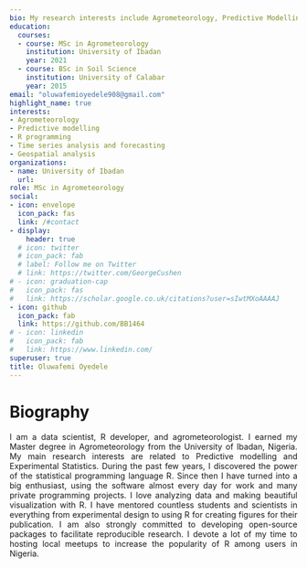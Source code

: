 ```yaml
---
bio: My research interests include Agrometeorology, Predictive Modelling, R Programming, Time Series Analysis, and Geospatial Analysis.
education:
  courses:
  - course: MSc in Agrometeorology 
    institution: University of Ibadan
    year: 2021
  - course: BSc in Soil Science
    institution: University of Calabar
    year: 2015
email: "oluwafemioyedele908@gmail.com"
highlight_name: true
interests:
- Agrometeorology
- Predictive modelling 
- R programming
- Time series analysis and forecasting
- Geospatial analysis
organizations:
- name: University of Ibadan
  url: 
role: MSc in Agrometeorology
social:
- icon: envelope
  icon_pack: fas
  link: /#contact
- display:
    header: true
  # icon: twitter
  # icon_pack: fab
  # label: Follow me on Twitter
  # link: https://twitter.com/GeorgeCushen
# - icon: graduation-cap
#   icon_pack: fas         
#   link: https://scholar.google.co.uk/citations?user=sIwtMXoAAAAJ
- icon: github
  icon_pack: fab
  link: https://github.com/BB1464
# - icon: linkedin
#   icon_pack: fab
#   link: https://www.linkedin.com/
superuser: true
title: Oluwafemi Oyedele
---
```


<style>
body{
text-align: justify}
</style>
# Biography

I am a data scientist, R developer, and agrometeorologist. I earned my Master degree in Agrometeorology from the University of Ibadan, Nigeria. My main research interests are related to Predictive modelling and Experimental Statistics. During the past few years, I discovered the power of the statistical programming language R. Since then I have turned into a big enthusiast, using the software almost every day for work and many private programming projects. I love analyzing data and making beautiful visualization with R. I have mentored countless students and scientists in everything from experimental design to using R for creating figures for their publication. I am also strongly committed to developing open-source packages to facilitate reproducible research. I devote a lot of my time to hosting local meetups to increase the popularity of R among users in Nigeria.
